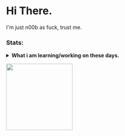 # Hi There.
I'm just n00b as fuck, trust me.

### Stats:
<details>
 <summary><strong>What i am learning/working on these days.</strong></summary>
    - 💬 Ask me about anything.</br>
    - 📫 How to reach me: <a href="mailto:anggirrr31@gmail.com">Email me!</a>  </br>
</details>
<p>
    <img src="https://github-readme-stats.vercel.app/api/top-langs/?username=sukalaper&langs_count=8https://github.com/anuraghazra/github-readme-stats&layout=compact" height=180 />
</p>
